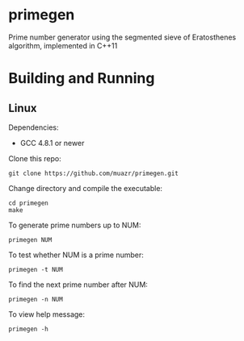 # primegen

Prime number generator using the segmented sieve of Eratosthenes algorithm, implemented in C++11

# Building and Running
## Linux
Dependencies:
- GCC 4.8.1 or newer

Clone this repo:
```
git clone https://github.com/muazr/primegen.git
```

Change directory and compile the executable:
```
cd primegen
make
```

To generate prime numbers up to NUM:
```
primegen NUM
```

To test whether NUM is a prime number:
```
primegen -t NUM
```

To find the next prime number after NUM:
```
primegen -n NUM
```

To view help message:
```
primegen -h
```
